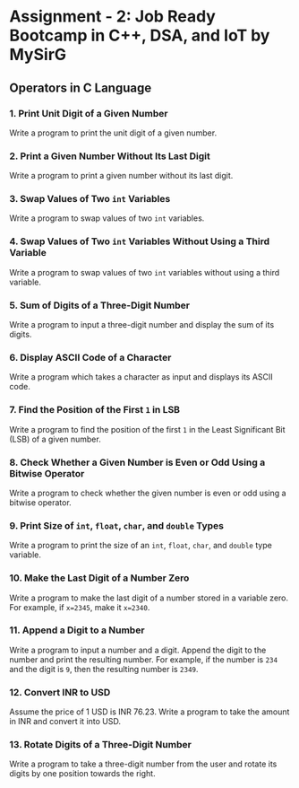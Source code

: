 # Assignment - 2: Job Ready Bootcamp in C++, DSA, and IoT by MySirG

## Operators in C Language

### 1. Print Unit Digit of a Given Number
Write a program to print the unit digit of a given number.

### 2. Print a Given Number Without Its Last Digit
Write a program to print a given number without its last digit.

### 3. Swap Values of Two `int` Variables
Write a program to swap values of two `int` variables.

### 4. Swap Values of Two `int` Variables Without Using a Third Variable
Write a program to swap values of two `int` variables without using a third variable.

### 5. Sum of Digits of a Three-Digit Number
Write a program to input a three-digit number and display the sum of its digits.

### 6. Display ASCII Code of a Character
Write a program which takes a character as input and displays its ASCII code.

### 7. Find the Position of the First `1` in LSB
Write a program to find the position of the first `1` in the Least Significant Bit (LSB) of a given number.

### 8. Check Whether a Given Number is Even or Odd Using a Bitwise Operator
Write a program to check whether the given number is even or odd using a bitwise operator.

### 9. Print Size of `int`, `float`, `char`, and `double` Types
Write a program to print the size of an `int`, `float`, `char`, and `double` type variable.

### 10. Make the Last Digit of a Number Zero
Write a program to make the last digit of a number stored in a variable zero.
For example, if `x=2345`, make it `x=2340`.

### 11. Append a Digit to a Number
Write a program to input a number and a digit. Append the digit to the number and print the resulting number.
For example, if the number is `234` and the digit is `9`, then the resulting number is `2349`.

### 12. Convert INR to USD
Assume the price of 1 USD is INR 76.23. Write a program to take the amount in INR and convert it into USD.

### 13. Rotate Digits of a Three-Digit Number
Write a program to take a three-digit number from the user and rotate its digits by one position towards the right.
